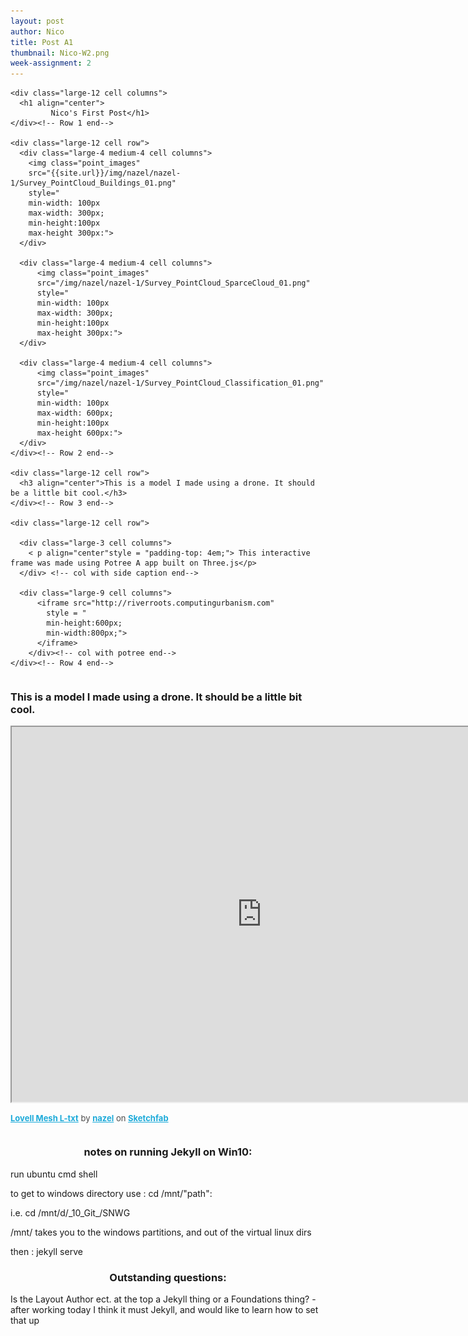 ```yaml
---
layout: post
author: Nico
title: Post A1
thumbnail: Nico-W2.png
week-assignment: 2
---
```

<div class="grid-container" >
  <div class="grid-x grid-padding-x" ><!-- this is my primary group-->
  <div class="large-12 cell row"> <!-- drone stuff Group group-->

    <div class="large-12 cell columns">
      <h1 align="center">
             Nico's First Post</h1>
    </div><!-- Row 1 end-->

    <div class="large-12 cell row">
      <div class="large-4 medium-4 cell columns">
        <img class="point_images"
        src="{{site.url}}/img/nazel/nazel-1/Survey_PointCloud_Buildings_01.png"
        style="
        min-width: 100px
        max-width: 300px;
        min-height:100px
        max-height 300px:">
      </div>

      <div class="large-4 medium-4 cell columns">
          <img class="point_images"
          src="/img/nazel/nazel-1/Survey_PointCloud_SparceCloud_01.png"
          style="
          min-width: 100px
          max-width: 300px;
          min-height:100px
          max-height 300px:">
      </div>

      <div class="large-4 medium-4 cell columns">
          <img class="point_images"
          src="/img/nazel/nazel-1/Survey_PointCloud_Classification_01.png"
          style="
          min-width: 100px
          max-width: 600px;
          min-height:100px
          max-height 600px:">
      </div>
    </div><!-- Row 2 end-->

    <div class="large-12 cell row">
      <h3 align="center">This is a model I made using a drone. It should be a little bit cool.</h3>
    </div><!-- Row 3 end-->

    <div class="large-12 cell row">

      <div class="large-3 cell columns">
        < p align="center"style = "padding-top: 4em;"> This interactive frame was made using Potree A app built on Three.js</p>
      </div> <!-- col with side caption end-->

      <div class="large-9 cell columns">
          <iframe src="http://riverroots.computingurbanism.com"
            style = "
            min-height:600px;
            min-width:800px;">
          </iframe>
        </div><!-- col with potree end-->
    </div><!-- Row 4 end-->
  </div><!-- drone stuff Group END-->

  <div class="large-12 cell row"><!-- sketchfab -->
      <div class="large-3 medium-3 cell columns">
        <h3>This is a model I made using a drone. It should be a little bit cool.</h3>
      </div>
      <div class="large-9 medium-9 cell columns">
        <div style = "min-width:800px;min-height:600px">
            <div class="sketchfab-embed-wrapper"><iframe width="800" height="600" src="https://sketchfab.com/models/96c76926e6674ca3a2bff93d7dc62277/embed"  allowvr allowfullscreen mozallowfullscreen="true" webkitallowfullscreen="true" onmousewheel=""></iframe><p style="font-size: 13px; font-weight: normal; color: #4A4A4A;"><a href="https://sketchfab.com/models/96c76926e6674ca3a2bff93d7dc62277?utm_medium=embed&utm_source=website&utm_campain=share-popup" target="_blank" style="font-weight: bold; color: #1CAAD9;">Lovell Mesh L-txt</a> by <a href="https://sketchfab.com/nazel?utm_medium=embed&utm_source=website&utm_campain=share-popup" target="_blank" style="font-weight: bold; color: #1CAAD9;">nazel</a> on <a href="https://sketchfab.com?utm_medium=embed&utm_source=website&utm_campain=share-popup" target="_blank" style="font-weight: bold; color: #1CAAD9;">Sketchfab</a></p></div>
            </div>
      </div><!-- end of sketchfab-->
      <div class="large-12 cell row"><!-- class notes-->
        <h3 align = "center">
        notes on running Jekyll on Win10:</h3><p>run ubuntu cmd shell</p><p> to get to windows directory use : cd /mnt/"path": </p><p>
        i.e. cd /mnt/d/_10_Git_/SNWG <p></p>
        <p>/mnt/ takes you to the windows partitions, and out of the virtual linux dirs</p>
        then : jekyll serve</p><p>
        </p><h3 align="center">
        Outstanding questions:</h3><p>
        Is the Layout Author ect. at the top a Jekyll thing or a Foundations thing? - after working today I think it must Jekyll, and would like to learn how to set that up</p><p>
        </p>
      </div><!-- end of class notes-->
  </div><!-- primary group END-->




<script src="https://ajax.googleapis.com/ajax/libs/jquery/3.2.1/jquery.min.js"></script>
<script>
$(document).ready(function(){

    $( "#result" ).load( "/img/nazel/nazel-1/Survey_PointCloud_Site_01.png" );
    $(".point_images").each(function(){
      var thisSRC = $(this).attr("src");
      $(this).hover(
        function(){
            $(this).attr('src', function (i, src) {
              return src.replace(thisSRC, "/img/nazel/nazel-1/Survey_PointCloud_Site_01.png")
              })
          },
          function(){
            $(this).attr('src', function (i, src) {
            return src.replace("/img/nazel/nazel-1/Survey_PointCloud_Site_01.png", thisSRC)
            })
          }
      );
    });
});
</script>
